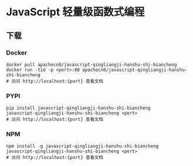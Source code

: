 # JavaScript 轻量级函数式编程

## 下载

### Docker

```
docker pull apachecn0/javascript-qingliangji-hanshu-shi-biancheng
docker run -tid -p <port>:80 apachecn0/javascript-qingliangji-hanshu-shi-biancheng
# 访问 http://localhost:{port} 查看文档
```

### PYPI

```
pip install javascript-qingliangji-hanshu-shi-biancheng
javascript-qingliangji-hanshu-shi-biancheng <port>
# 访问 http://localhost:{port} 查看文档
```

### NPM

```
npm install -g javascript-qingliangji-hanshu-shi-biancheng
javascript-qingliangji-hanshu-shi-biancheng <port>
# 访问 http://localhost:{port} 查看文档
```